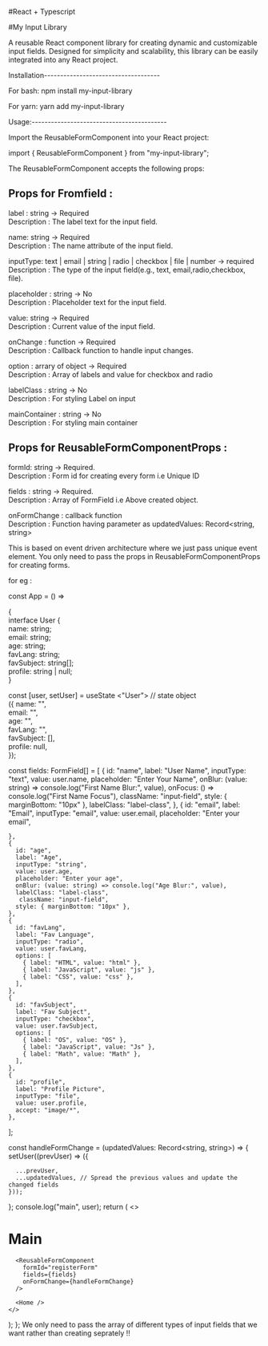 
#React + Typescript

#My Input Library

A reusable React component library for creating dynamic and customizable input fields. Designed for simplicity and scalability, this library can be easily integrated into any React project.




Installation------------------------------------

For bash: npm install my-input-library

For yarn: yarn add my-input-library


Usage:------------------------------------------

Import the ReusableFormComponent into your React project:

import { ReusableFormComponent } from "my-input-library";

The ReusableFormComponent accepts  the  following  props:

Props for Fromfield :
----------------------------------------------------------------------------------
label :      string   ->    Required                                 
Description :  The label text for the input field.

name:     string   ->    Required      
Description :  The name attribute of the input field.

inputType:  text | email | string | radio | checkbox | file | number  ->  required    
Description :  The type of the input field(e.g., text, email,radio,checkbox, file).

placeholder : string	->   No	  
Description :      Placeholder text for the input field.

value:     string	 ->  Required	           
Description  :    Current value of the input field.

onChange  :	function   ->   Required	   
Description  :     Callback function to handle input changes.

option  : arrary of object   ->  Required  
Description   :  Array of labels and value for checkbox and radio 

labelClass :  string  -> No  
Description :  For styling Label on input

mainContainer :  string  ->  No   
Description :  For styling main container 


Props for ReusableFormComponentProps : 
----------------------------------------------------------------------------------

formId: string -> Required.   
Description : Form id for creating every form i.e Unique ID

fields : string -> Required.   
Description  :  Array of FormField i.e Above created object.

onFormChange : callback function  
Description : Function having parameter as  updatedValues: Record<string, string> 

This is based on event driven architecture where we just pass unique event  element. You only need to pass the props in ReusableFormComponentProps  for creating forms. 

for eg : 
 

const App = () =>

 {  
  interface User {  
    name: string;   
    email: string;  
    age: string;  
    favLang: string;  
    favSubject: string[];   
    profile: string | null;  
  }



  const [user, setUser] = useState <"User">     // state object                       
({
    name: "",   
    email: "",  
    age: "",   
    favLang: "",   
    favSubject: [],   
    profile: null,  
  });

  const fields: FormField[] = 
 [
    {
      id: "name",
      label: "User Name",
      inputType: "text",
      value: user.name,
      placeholder: "Enter Your Name",
       onBlur: (value: string) => console.log("First Name Blur:", value),
      onFocus: () => console.log("First Name Focus"),
       className: "input-field",
      style: { marginBottom: "10px" },
      labelClass: "label-class",
    },
    {
      id: "email",
      label: "Email",
      inputType: "email",
      value: user.email,
      placeholder: "Enter your email",
     
      
    },
    {
      id: "age",
      label: "Age",
      inputType: "string",
      value: user.age,
      placeholder: "Enter your age",
      onBlur: (value: string) => console.log("Age Blur:", value),
      labelClass: "label-class",
       className: "input-field",
      style: { marginBottom: "10px" },
    },
    {
      id: "favLang",
      label: "Fav Language",
      inputType: "radio",
      value: user.favLang,
      options: [
        { label: "HTML", value: "html" },
        { label: "JavaScript", value: "js" },
        { label: "CSS", value: "css" },
      ],
    },
    {
      id: "favSubject",
      label: "Fav Subject",
      inputType: "checkbox",
      value: user.favSubject,
      options: [
        { label: "OS", value: "OS" },
        { label: "JavaScript", value: "Js" },
        { label: "Math", value: "Math" },
      ],
    },
    {
      id: "profile",
      label: "Profile Picture",
      inputType: "file",
      value: user.profile,
      accept: "image/*",
    },
  ];

  const handleFormChange = (updatedValues: Record<string, string>) =>
 {
    setUser((prevUser) => ({

      ...prevUser,
      ...updatedValues, // Spread the previous values and update the changed fields
    }));
  };
  console.log("main", user);
  return (
    <>
      <h1>Main</h1>

      <ReusableFormComponent
        formId="registerForm"
        fields={fields}
        onFormChange={handleFormChange}
      />
     
      <Home />
    </>
  );
};
We only need to pass the array of different types of input fields  that we want rather than creating seprately !!